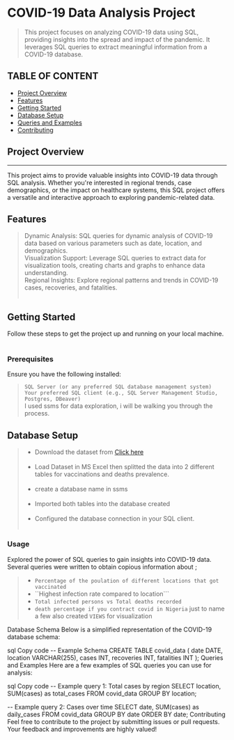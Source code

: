 # COVID-19 Data Analysis Project
>This project focuses on analyzing COVID-19 data using SQL, providing insights into the spread and impact of the pandemic. It leverages SQL queries to extract meaningful information from a COVID-19 database.

## TABLE OF CONTENT


- [Project Overview](#project-Overview)
- [Features](#Features)
- [Getting Started](#Getting-Started)
- [Database Setup](#Database-Setup)
- [Queries and Examples](#Queries/Examples)
- [Contributing](#Contributing)




## Project Overview <br>
------
This project aims to provide valuable insights into COVID-19 data through SQL analysis. Whether you're interested in regional trends, case demographics, or the impact on healthcare systems, this SQL project offers a versatile and interactive approach to exploring pandemic-related data.

## Features <br>
> Dynamic Analysis: SQL queries for dynamic analysis of COVID-19 data based on various parameters such as date, location, and demographics.<br>
> Visualization Support: Leverage SQL queries to extract data for visualization tools, creating charts and graphs to enhance data understanding.<br>
> Regional Insights: Explore regional patterns and trends in COVID-19 cases, recoveries, and fatalities.<br><br>
## Getting Started<br>
Follow these steps to get the project up and running on your local machine.<br><br>
### Prerequisites <br>
Ensure you have the following installed:

> ```SQL Server (or any preferred SQL database management system) ```<br>
> ```Your preferred SQL client (e.g., SQL Server Management Studio, Postgres, DBeaver) ```<br>
> I used ssms for data exploration, i will be walking you through the process. <br>
## Database Setup
>* Download the dataset from [Click here](https://ourworldindata.org/covid-deaths) <br><br>
>* Load Dataset in MS Excel then splitted the data into 2 different tables for vaccinations and deaths prevalence.<br><br>
>* create a database name in ssms <br><br>
>* Imported both tables into the database created <br><br>
>* Configured the database connection in your SQL client.<br><br>
### Usage
Explored the power of SQL queries to gain insights into COVID-19 data. Several queries were written to obtain copious information about ; <br>
>* ```Percentage of the poulation of different locations that got vaccinated```<br>
>* ``Highest infection rate compared to location```<br>
>* ```Total infected persons vs Total deaths recorded```
>* ```death percentage if you contract covid in Nigeria``` just to name a few also created ```VIEWS``` for visualization

Database Schema
Below is a simplified representation of the COVID-19 database schema:

sql
Copy code
-- Example Schema
CREATE TABLE covid_data (
    date DATE,
    location VARCHAR(255),
    cases INT,
    recoveries INT,
    fatalities INT
);
Queries and Examples
Here are a few examples of SQL queries you can use for analysis:

sql
Copy code
-- Example query 1: Total cases by region
SELECT location, SUM(cases) as total_cases
FROM covid_data
GROUP BY location;

-- Example query 2: Cases over time
SELECT date, SUM(cases) as daily_cases
FROM covid_data
GROUP BY date
ORDER BY date;
Contributing
Feel free to contribute to the project by submitting issues or pull requests. Your feedback and improvements are highly valued!
